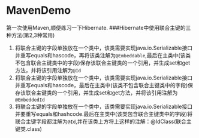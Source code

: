 # MavenDemo
第一次使用Maven,顺便练习一下Hibernate.
###Hibernate中使用联合主键的三种方法(第2,3种常用)
1. 将联合主键的字段单独放在一个类中，该类需要实现java.io.Serializable接口并重写equals和hascode，再将该类注解为```@Embeddable```,最后在主类中(该类不包含联合主键类中的字段)保存该联合主键类的一个引用，并生成set和get方法，并将该引用注解为```@Id```
2. 将联合主键的字段单独放在一个类中，该类需要实现java.io.Serializable接口并重写equals和hascode，最后在主类中(该类不包含联合主键类中的字段)保存该联合主键类的一个引用，并生成set和get方法，并将该引用注解为```@EmbeddedId```
3. 将联合主键的字段单独放在一个类中，该类需要实现java.io.Serializable接口并要重写equals和hashcode.最后在主类中(该类包含联合主键类中的字段)将联合主键字段都注解为```@Id```,并在该类上方将上这样的注解：@IdClass(联合主键类.class)
